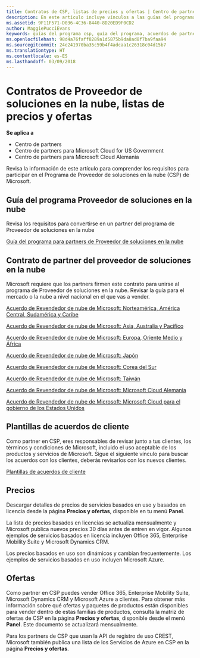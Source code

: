 ```yaml
---
title: Contratos de CSP, listas de precios y ofertas | Centro de partners
description: En este artículo incluye vínculos a las guías del programa Proveedor de soluciones en la nube, acuerdos de partner, acuerdos de clientes, listas de precios y ofertas.
ms.assetid: 9F11F571-D036-4C36-8440-8D20ED9F0CD2
author: MaggiePucciEvans
keywords: guías del programa csp, guía del programa, acuerdos de partners, acuerdo de clientes, listas de precios, ofertas
ms.openlocfilehash: 98d4a76faff8289a1d5875b9da8ad8f7ba9faa94
ms.sourcegitcommit: 24e241970ba35c59b4f4adcaa1c26318c04d15b7
ms.translationtype: HT
ms.contentlocale: es-ES
ms.lasthandoff: 03/09/2018
---
```

# <a name="cloud-solution-provider-agreements-price-lists-and-offers"></a>Contratos de Proveedor de soluciones en la nube, listas de precios y ofertas

**Se aplica a**

-  Centro de partners
-  Centro de partners para Microsoft Cloud for US Government
-  Centro de partners para Microsoft Cloud Alemania


Revisa la información de este artículo para comprender los requisitos para participar en el Programa de Proveedor de soluciones en la nube (CSP) de Microsoft. 

## <a href="" id="programguide"></a>Guía del programa Proveedor de soluciones en la nube


Revisa los requisitos para convertirse en un partner del programa de Proveedor de soluciones en la nube

[Guía del programa para partners de Proveedor de soluciones en la nube](http://go.microsoft.com/fwlink/p/?LinkId=617100)

## <a href="" id="partneragreement"></a>Contrato de partner del proveedor de soluciones en la nube


Microsoft requiere que los partners firmen este contrato para unirse al programa de Proveedor de soluciones en la nube. Revisar la guía para el mercado o la nube a nivel nacional en el que vas a vender.

[Acuerdo de Revendedor de nube de Microsoft: Norteamérica, América Central, Sudamérica y Caribe](http://download.microsoft.com/download/2/C/8/2C8CAC17-FCE7-4F51-9556-4D77C7022DF5/MCRA2017_AOC_ENG_Sep20172_CR.pdf)

[Acuerdo de Revendedor de nube de Microsoft: Asia, Australia y Pacífico](http://download.microsoft.com/download/2/C/8/2C8CAC17-FCE7-4F51-9556-4D77C7022DF5/MCRA2017_APOC_ENG_Sep20172_CR.pdf)

[Acuerdo de Revendedor de nube de Microsoft: Europa, Oriente Medio y África](http://download.microsoft.com/download/2/C/8/2C8CAC17-FCE7-4F51-9556-4D77C7022DF5/MCRA2017_EOC_ENG_Sep20172_CR.pdf)

[Acuerdo de Revendedor de nube de Microsoft: Japón](http://download.microsoft.com/download/2/C/8/2C8CAC17-FCE7-4F51-9556-4D77C7022DF5/MCRA2017_JPN_ENG_Sep20172_CR.pdf)

[Acuerdo de Revendedor de nube de Microsoft: Corea del Sur](http://download.microsoft.com/download/2/C/8/2C8CAC17-FCE7-4F51-9556-4D77C7022DF5/MCRA2017_KOR_ENG_Sep20172_CR.pdf)

[Acuerdo de Revendedor de nube de Microsoft: Taiwán](http://download.microsoft.com/download/2/C/8/2C8CAC17-FCE7-4F51-9556-4D77C7022DF5/MCRA2017_TAI_ENG_Sep20172_CR.pdf)

[Acuerdo de Revendedor de nube de Microsoft: Microsoft Cloud Alemania](http://download.microsoft.com/download/2/C/8/2C8CAC17-FCE7-4F51-9556-4D77C7022DF5/MCRA2017_EOC_GER_ENG_Sep20172_CR_GermanCloud.pdf)

[Acuerdo de Revendedor de nube de Microsoft: Microsoft Cloud para el gobierno de los Estados Unidos](http://download.microsoft.com/download/2/C/8/2C8CAC17-FCE7-4F51-9556-4D77C7022DF5/MCRA2017_AOC_USGCC_ENG_Sep20172_CR.pdf)

## <a href="" id="customeragreementtemplate"></a>Plantillas de acuerdos de cliente


Como partner en CSP, eres responsables de revisar junto a tus clientes, los términos y condiciones de Microsoft, incluido el uso aceptable de los productos y servicios de Microsoft. Sigue el siguiente vínculo para buscar los acuerdos con los clientes, deberás revisarlos con los nuevos clientes. 

[Plantillas de acuerdos de cliente](agreements.md)

## <a name="pricing"></a>Precios


Descargar detalles de precios de servicios basados en uso y basados en licencia desde la página **Precios y ofertas**, disponible en tu menú **Panel**. 

La lista de precios basados en licencias se actualiza mensualmente y Microsoft publica nuevos precios 30 días antes de entren en vigor. Algunos ejemplos de servicios basados en licencia incluyen Office 365, Enterprise Mobility Suite y Microsoft Dynamics CRM. 

Los precios basados en uso son dinámicos y cambian frecuentemente. Los ejemplos de servicios basados en uso incluyen Microsoft Azure.


## <a name="offers"></a>Ofertas


Como partner en CSP puedes vender Office 365, Enterprise Mobility Suite, Microsoft Dynamics CRM y Microsoft Azure a clientes. Para obtener más información sobre qué ofertas y paquetes de productos están disponibles para vender dentro de estas familias de productos, consulta la matriz de ofertas de CSP en la página **Precios y ofertas**, disponible desde el menú **Panel**. Este documento se actualizará mensualmente.

Para los partners de CSP que usan la API de registro de uso CREST, Microsoft también publica una lista de los Servicios de Azure en CSP en la página **Precios y ofertas**.


